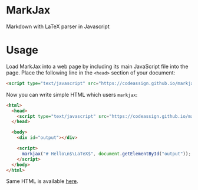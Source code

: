 # MarkJax
Markdown with LaTeX parser in Javascript

# Usage

Load MarkJax into a web page by including its main JavaScript file into the page.
Place the following line in the `<head>` section of your document:
```html
<script type="text/javascript" src="https://codeassign.github.io/markjax/dist/markjax.min.js"></script>
```

Now you can write simple HTML which users `markjax`:
```html
<html>
  <head>
    <script type="text/javascript" src="https://codeassign.github.io/markjax/dist/markjax.min.js"></script>
  </head>

  <body>
    <div id="output"></div>

    <script>
      markjax("# Hello\n$\LaTeX$", document.getElementById("output"));
    </script>
  </body>
</html>
```

Same HTML is available [here](http://codepen.io/anon/pen/XNqRLV?editors=1000).
